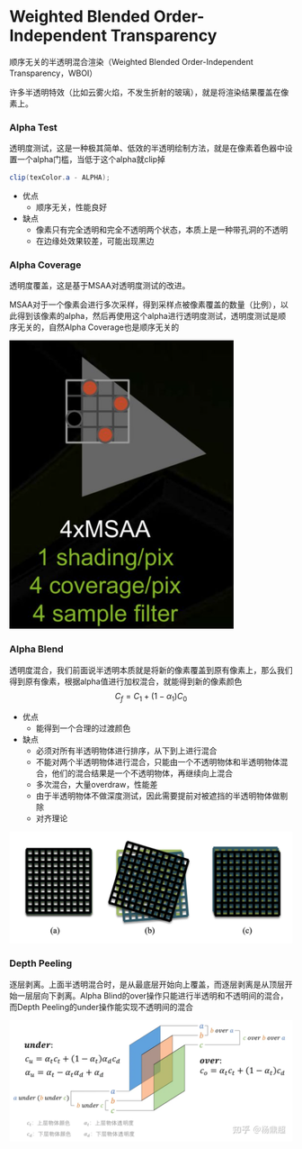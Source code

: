 # Weighted Blended Order-Independent Transparency

顺序无关的半透明混合渲染（Weighted Blended Order-Independent Transparency，WBOI）

许多半透明特效（比如云雾火焰，不发生折射的玻璃），就是将渲染结果覆盖在像素上。

### Alpha Test

透明度测试，这是一种极其简单、低效的半透明绘制方法，就是在像素着色器中设置一个alpha门槛，当低于这个alpha就clip掉

```glsl
clip(texColor.a - ALPHA);
```

- 优点
  - 顺序无关，性能良好
- 缺点
  - 像素只有完全透明和完全不透明两个状态，本质上是一种带孔洞的不透明
  - 在边缘处效果较差，可能出现黑边

### Alpha Coverage

透明度覆盖，这是基于MSAA对透明度测试的改进。

MSAA对于一个像素会进行多次采样，得到采样点被像素覆盖的数量（比例），以此得到该像素的alpha，然后再使用这个alpha进行透明度测试，透明度测试是顺序无关的，自然Alpha Coverage也是顺序无关的

<img src="../Image/MSAA.png" alt="MSAA" style="zoom:50%;" />

### Alpha Blend

透明度混合，我们前面说半透明本质就是将新的像素覆盖到原有像素上，那么我们得到原有像素，根据alpha值进行加权混合，就能得到新的像素颜色
$$
C_f=C_1+(1-\alpha_1)C_0
$$

- 优点
  - 能得到一个合理的过渡颜色
- 缺点
  - 必须对所有半透明物体进行排序，从下到上进行混合
  - 不能对两个半透明物体进行混合，只能由一个不透明物体和半透明物体混合，他们的混合结果是一个不透明物体，再继续向上混合
  - 多次混合，大量overdraw，性能差
  - 由于半透明物体不做深度测试，因此需要提前对被遮挡的半透明物体做剔除
  - 对齐理论

![透明度测试](../Image/透明度测试.png)



### Depth Peeling

逐层剥离。上面半透明混合时，是从最底层开始向上覆盖，而逐层剥离是从顶层开始一层层向下剥离。Alpha Blind的over操作只能进行半透明和不透明间的混合，而Depth Peeling的under操作能实现不透明间的混合

![DepthPeeling](../Image/DepthPeeling.webp)